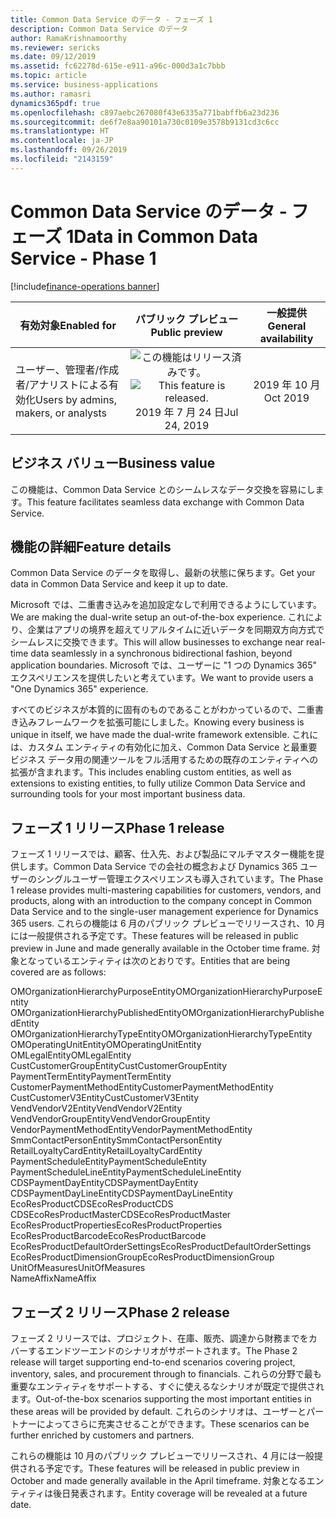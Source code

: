 ```yaml
---
title: Common Data Service のデータ - フェーズ 1
description: Common Data Service のデータ
author: RamaKrishnamoorthy
ms.reviewer: sericks
ms.date: 09/12/2019
ms.assetid: fc62278d-615e-e911-a96c-000d3a1c7bbb
ms.topic: article
ms.service: business-applications
ms.author: ramasri
dynamics365pdf: true
ms.openlocfilehash: c897aebc267080f43e6335a771babffb6a23d236
ms.sourcegitcommit: de6f7e8aa90101a730c0109e3578b9131cd3c6cc
ms.translationtype: HT
ms.contentlocale: ja-JP
ms.lasthandoff: 09/26/2019
ms.locfileid: "2143159"
---
```

# <a name="data-in-common-data-service---phase-1"></a><span data-ttu-id="b8264-103">Common Data Service のデータ - フェーズ 1</span><span class="sxs-lookup"><span data-stu-id="b8264-103">Data in Common Data Service - Phase 1</span></span>
[!include[finance-operations banner](../includes/finance-operations.md)]

| <span data-ttu-id="b8264-104">有効対象</span><span class="sxs-lookup"><span data-stu-id="b8264-104">Enabled for</span></span>    |  <span data-ttu-id="b8264-105">パブリック プレビュー</span><span class="sxs-lookup"><span data-stu-id="b8264-105">Public preview</span></span> | <span data-ttu-id="b8264-106">一般提供</span><span class="sxs-lookup"><span data-stu-id="b8264-106">General availability</span></span> | 
| ---------- | :----------: |:----------: |
|<span data-ttu-id="b8264-107">ユーザー、管理者/作成者/アナリストによる有効化</span><span class="sxs-lookup"><span data-stu-id="b8264-107">Users by admins, makers, or analysts</span></span>|<span data-ttu-id="b8264-108">![この機能はリリース済みです。](/dynamics365-release-plan/media/green-checkmark.png "この機能はリリース済みです。")</span><span class="sxs-lookup"><span data-stu-id="b8264-108">![This feature is released.](/dynamics365-release-plan/media/green-checkmark.png "This feature is released.")</span></span> <span data-ttu-id="b8264-109">2019 年 7 月 24 日</span><span class="sxs-lookup"><span data-stu-id="b8264-109">Jul 24, 2019</span></span>| <span data-ttu-id="b8264-110">2019 年 10 月</span><span class="sxs-lookup"><span data-stu-id="b8264-110">Oct 2019</span></span>|


## <a name="business-value"></a><span data-ttu-id="b8264-111">ビジネス バリュー</span><span class="sxs-lookup"><span data-stu-id="b8264-111">Business value</span></span>
<!-- bv start -->
<span data-ttu-id="b8264-112">この機能は、Common Data Service とのシームレスなデータ交換を容易にします。</span><span class="sxs-lookup"><span data-stu-id="b8264-112">This feature facilitates seamless data exchange with Common Data Service.</span></span>
<!-- bv end -->



## <a name="feature-details"></a><span data-ttu-id="b8264-113">機能の詳細</span><span class="sxs-lookup"><span data-stu-id="b8264-113">Feature details</span></span>
<!--feature detail start -->
<span data-ttu-id="b8264-114">Common Data Service のデータを取得し、最新の状態に保ちます。</span><span class="sxs-lookup"><span data-stu-id="b8264-114">Get your data in Common Data Service and keep it up to date.</span></span> 

<span data-ttu-id="b8264-115">Microsoft では、二重書き込みを追加設定なしで利用できるようにしています。</span><span class="sxs-lookup"><span data-stu-id="b8264-115">We are making the dual-write setup an out-of-the-box experience.</span></span> <span data-ttu-id="b8264-116">これにより、企業はアプリの境界を超えてリアルタイムに近いデータを同期双方向方式でシームレスに交換できます。</span><span class="sxs-lookup"><span data-stu-id="b8264-116">This will allow businesses to exchange near real-time data seamlessly in a synchronous bidirectional fashion, beyond application boundaries.</span></span> <span data-ttu-id="b8264-117">Microsoft では、ユーザーに "1 つの Dynamics 365" エクスペリエンスを提供したいと考えています。</span><span class="sxs-lookup"><span data-stu-id="b8264-117">We want to provide users a "One Dynamics 365" experience.</span></span> 

<span data-ttu-id="b8264-118">すべてのビジネスが本質的に固有のものであることがわかっているので、二重書き込みフレームワークを拡張可能にしました。</span><span class="sxs-lookup"><span data-stu-id="b8264-118">Knowing every business is unique in itself, we have made the dual-write framework extensible.</span></span> <span data-ttu-id="b8264-119">これには、カスタム エンティティの有効化に加え、Common Data Service と最重要ビジネス データ用の関連ツールをフル活用するための既存のエンティティへの拡張が含まれます。</span><span class="sxs-lookup"><span data-stu-id="b8264-119">This includes enabling custom entities, as well as extensions to existing entities, to fully utilize Common Data Service and surrounding tools for your most important business data.</span></span>



## <a name="phase-1-release"></a><span data-ttu-id="b8264-120">フェーズ 1 リリース</span><span class="sxs-lookup"><span data-stu-id="b8264-120">Phase 1 release</span></span>
<span data-ttu-id="b8264-121">フェーズ 1 リリースでは、顧客、仕入先、および製品にマルチマスター機能を提供します。Common Data Service での会社の概念および Dynamics 365 ユーザーのシングルユーザー管理エクスペリエンスも導入されています。</span><span class="sxs-lookup"><span data-stu-id="b8264-121">The Phase 1 release provides multi-mastering capabilities for customers, vendors, and products, along with an introduction to the company concept in Common Data Service and to the single-user management experience for Dynamics 365 users.</span></span> <span data-ttu-id="b8264-122">これらの機能は 6 月のパブリック プレビューでリリースされ、10 月には一般提供される予定です。</span><span class="sxs-lookup"><span data-stu-id="b8264-122">These features will be released in public preview in June and made generally available in the October time frame.</span></span> <span data-ttu-id="b8264-123">対象となっているエンティティは次のとおりです。</span><span class="sxs-lookup"><span data-stu-id="b8264-123">Entities that are being covered are as follows:</span></span> 

<span data-ttu-id="b8264-124">OMOrganizationHierarchyPurposeEntity</span><span class="sxs-lookup"><span data-stu-id="b8264-124">OMOrganizationHierarchyPurposeEntity</span></span></br>
<span data-ttu-id="b8264-125">OMOrganizationHierarchyPublishedEntity</span><span class="sxs-lookup"><span data-stu-id="b8264-125">OMOrganizationHierarchyPublishedEntity</span></span></br>
<span data-ttu-id="b8264-126">OMOrganizationHierarchyTypeEntity</span><span class="sxs-lookup"><span data-stu-id="b8264-126">OMOrganizationHierarchyTypeEntity</span></span></br>
<span data-ttu-id="b8264-127">OMOperatingUnitEntity</span><span class="sxs-lookup"><span data-stu-id="b8264-127">OMOperatingUnitEntity</span></span></br>
<span data-ttu-id="b8264-128">OMLegalEntity</span><span class="sxs-lookup"><span data-stu-id="b8264-128">OMLegalEntity</span></span></br>
<span data-ttu-id="b8264-129">CustCustomerGroupEntity</span><span class="sxs-lookup"><span data-stu-id="b8264-129">CustCustomerGroupEntity</span></span></br>
<span data-ttu-id="b8264-130">PaymentTermEntity</span><span class="sxs-lookup"><span data-stu-id="b8264-130">PaymentTermEntity</span></span></br>
<span data-ttu-id="b8264-131">CustomerPaymentMethodEntity</span><span class="sxs-lookup"><span data-stu-id="b8264-131">CustomerPaymentMethodEntity</span></span></br>
<span data-ttu-id="b8264-132">CustCustomerV3Entity</span><span class="sxs-lookup"><span data-stu-id="b8264-132">CustCustomerV3Entity</span></span></br>
<span data-ttu-id="b8264-133">VendVendorV2Entity</span><span class="sxs-lookup"><span data-stu-id="b8264-133">VendVendorV2Entity</span></span></br>
<span data-ttu-id="b8264-134">VendVendorGroupEntity</span><span class="sxs-lookup"><span data-stu-id="b8264-134">VendVendorGroupEntity</span></span></br>
<span data-ttu-id="b8264-135">VendorPaymentMethodEntity</span><span class="sxs-lookup"><span data-stu-id="b8264-135">VendorPaymentMethodEntity</span></span></br>
<span data-ttu-id="b8264-136">SmmContactPersonEntity</span><span class="sxs-lookup"><span data-stu-id="b8264-136">SmmContactPersonEntity</span></span></br>
<span data-ttu-id="b8264-137">RetailLoyaltyCardEntity</span><span class="sxs-lookup"><span data-stu-id="b8264-137">RetailLoyaltyCardEntity</span></span></br>
<span data-ttu-id="b8264-138">PaymentScheduleEntity</span><span class="sxs-lookup"><span data-stu-id="b8264-138">PaymentScheduleEntity</span></span></br>
<span data-ttu-id="b8264-139">PaymentScheduleLineEntity</span><span class="sxs-lookup"><span data-stu-id="b8264-139">PaymentScheduleLineEntity</span></span></br>
<span data-ttu-id="b8264-140">CDSPaymentDayEntity</span><span class="sxs-lookup"><span data-stu-id="b8264-140">CDSPaymentDayEntity</span></span></br>
<span data-ttu-id="b8264-141">CDSPaymentDayLineEntity</span><span class="sxs-lookup"><span data-stu-id="b8264-141">CDSPaymentDayLineEntity</span></span></br>
<span data-ttu-id="b8264-142">EcoResProductCDS</span><span class="sxs-lookup"><span data-stu-id="b8264-142">EcoResProductCDS</span></span></br>
<span data-ttu-id="b8264-143">CDSEcoResProductMaster</span><span class="sxs-lookup"><span data-stu-id="b8264-143">CDSEcoResProductMaster</span></span></br>
<span data-ttu-id="b8264-144">EcoResProductProperties</span><span class="sxs-lookup"><span data-stu-id="b8264-144">EcoResProductProperties</span></span></br>
<span data-ttu-id="b8264-145">EcoResProductBarcode</span><span class="sxs-lookup"><span data-stu-id="b8264-145">EcoResProductBarcode</span></span></br>
<span data-ttu-id="b8264-146">EcoResProductDefaultOrderSettings</span><span class="sxs-lookup"><span data-stu-id="b8264-146">EcoResProductDefaultOrderSettings</span></span></br>
<span data-ttu-id="b8264-147">EcoResProductDimensionGroup</span><span class="sxs-lookup"><span data-stu-id="b8264-147">EcoResProductDimensionGroup</span></span></br>
<span data-ttu-id="b8264-148">UnitOfMeasures</span><span class="sxs-lookup"><span data-stu-id="b8264-148">UnitOfMeasures</span></span></br>
<span data-ttu-id="b8264-149">NameAffix</span><span class="sxs-lookup"><span data-stu-id="b8264-149">NameAffix</span></span>

## <a name="phase-2-release"></a><span data-ttu-id="b8264-150">フェーズ 2 リリース</span><span class="sxs-lookup"><span data-stu-id="b8264-150">Phase 2 release</span></span>
<span data-ttu-id="b8264-151">フェーズ 2 リリースでは、プロジェクト、在庫、販売、調達から財務までをカバーするエンドツーエンドのシナリオがサポートされます。</span><span class="sxs-lookup"><span data-stu-id="b8264-151">The Phase 2 release will target supporting end-to-end scenarios covering project, inventory, sales, and procurement through to financials.</span></span> <span data-ttu-id="b8264-152">これらの分野で最も重要なエンティティをサポートする、すぐに使えるなシナリオが既定で提供されます。</span><span class="sxs-lookup"><span data-stu-id="b8264-152">Out-of-the-box scenarios supporting the most important entities in these areas will be provided by default.</span></span> <span data-ttu-id="b8264-153">これらのシナリオは、ユーザーとパートナーによってさらに充実させることができます。</span><span class="sxs-lookup"><span data-stu-id="b8264-153">These scenarios can be further enriched by customers and partners.</span></span> 

<span data-ttu-id="b8264-154">これらの機能は 10 月のパブリック プレビューでリリースされ、4 月には一般提供される予定です。</span><span class="sxs-lookup"><span data-stu-id="b8264-154">These features will be released in public preview in October and made generally available in the April timeframe.</span></span> <span data-ttu-id="b8264-155">対象となるエンティティは後日発表されます。</span><span class="sxs-lookup"><span data-stu-id="b8264-155">Entity coverage will be revealed at a future date.</span></span>
<!--feature detail end -->

